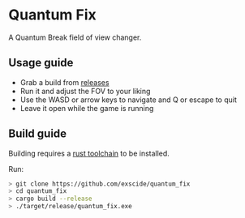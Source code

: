 # Quantum Fix
A Quantum Break field of view changer.

## Usage guide
 - Grab a build from [releases](https://github.com/exscide/quantum_fix/releases)
 - Run it and adjust the FOV to your liking
 - Use the WASD or arrow keys to navigate and Q or escape to quit
 - Leave it open while the game is running

## Build guide

Building requires a [rust toolchain](https://rustup.rs/) to be installed.

Run:
```bash
> git clone https://github.com/exscide/quantum_fix
> cd quantum_fix
> cargo build --release
> ./target/release/quantum_fix.exe
```

